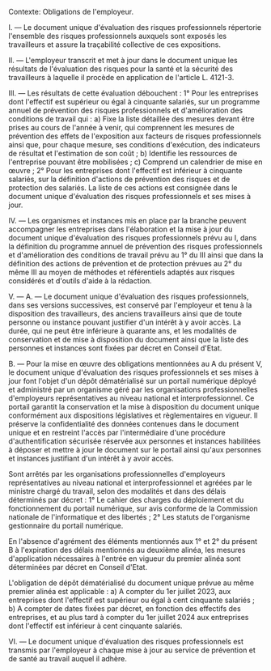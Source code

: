 Contexte: Obligations de l'employeur.

I. — Le document unique d'évaluation des risques professionnels répertorie l'ensemble des risques professionnels auxquels sont exposés les travailleurs et assure la traçabilité collective de ces expositions.

II. — L'employeur transcrit et met à jour dans le document unique les résultats de l'évaluation des risques pour la santé et la sécurité des travailleurs à laquelle il procède en application de l'article L. 4121-3.

III. — Les résultats de cette évaluation débouchent : 1° Pour les entreprises dont l'effectif est supérieur ou égal à cinquante salariés, sur un programme annuel de prévention des risques professionnels et d'amélioration des conditions de travail qui : a) Fixe la liste détaillée des mesures devant être prises au cours de l'année à venir, qui comprennent les mesures de prévention des effets de l'exposition aux facteurs de risques professionnels ainsi que, pour chaque mesure, ses conditions d'exécution, des indicateurs de résultat et l'estimation de son coût ; b) Identifie les ressources de l'entreprise pouvant être mobilisées ; c) Comprend un calendrier de mise en œuvre ; 2° Pour les entreprises dont l'effectif est inférieur à cinquante salariés, sur la définition d'actions de prévention des risques et de protection des salariés. La liste de ces actions est consignée dans le document unique d'évaluation des risques professionnels et ses mises à jour.

IV. — Les organismes et instances mis en place par la branche peuvent accompagner les entreprises dans l'élaboration et la mise à jour du document unique d'évaluation des risques professionnels prévu au I, dans la définition du programme annuel de prévention des risques professionnels et d'amélioration des conditions de travail prévu au 1° du III ainsi que dans la définition des actions de prévention et de protection prévues au 2° du même III au moyen de méthodes et référentiels adaptés aux risques considérés et d'outils d'aide à la rédaction.

V. — A. — Le document unique d'évaluation des risques professionnels, dans ses versions successives, est conservé par l'employeur et tenu à la disposition des travailleurs, des anciens travailleurs ainsi que de toute personne ou instance pouvant justifier d'un intérêt à y avoir accès. La durée, qui ne peut être inférieure à quarante ans, et les modalités de conservation et de mise à disposition du document ainsi que la liste des personnes et instances sont fixées par décret en Conseil d'Etat.

B. — Pour la mise en œuvre des obligations mentionnées au A du présent V, le document unique d'évaluation des risques professionnels et ses mises à jour font l'objet d'un dépôt dématérialisé sur un portail numérique déployé et administré par un organisme géré par les organisations professionnelles d'employeurs représentatives au niveau national et interprofessionnel. Ce portail garantit la conservation et la mise à disposition du document unique conformément aux dispositions législatives et règlementaires en vigueur. Il préserve la confidentialité des données contenues dans le document unique et en restreint l'accès par l'intermédiaire d'une procédure d'authentification sécurisée réservée aux personnes et instances habilitées à déposer et mettre à jour le document sur le portail ainsi qu'aux personnes et instances justifiant d'un intérêt à y avoir accès.

Sont arrêtés par les organisations professionnelles d'employeurs représentatives au niveau national et interprofessionnel et agréées par le ministre chargé du travail, selon des modalités et dans des délais déterminés par décret : 1° Le cahier des charges du déploiement et du fonctionnement du portail numérique, sur avis conforme de la Commission nationale de l'informatique et des libertés ; 2° Les statuts de l'organisme gestionnaire du portail numérique.

En l'absence d'agrément des éléments mentionnés aux 1° et 2° du présent B à l'expiration des délais mentionnés au deuxième alinéa, les mesures d'application nécessaires à l'entrée en vigueur du premier alinéa sont déterminées par décret en Conseil d'Etat.

L'obligation de dépôt dématérialisé du document unique prévue au même premier alinéa est applicable : a) A compter du 1er juillet 2023, aux entreprises dont l'effectif est supérieur ou égal à cent cinquante salariés ; b) A compter de dates fixées par décret, en fonction des effectifs des entreprises, et au plus tard à compter du 1er juillet 2024 aux entreprises dont l'effectif est inférieur à cent cinquante salariés.

VI. — Le document unique d'évaluation des risques professionnels est transmis par l'employeur à chaque mise à jour au service de prévention et de santé au travail auquel il adhère.